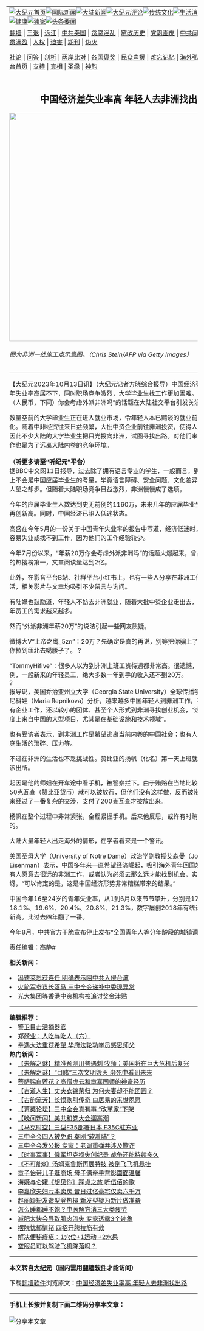 <a name="1" id="1" target="_blank"></a><span id="1"></span>
<table align=center border="0"><tr><td colspan="2" VALIGN=TOP><a href="https://github.com/1992513/djy/blob/master/gb/nf1351518.md#1"><img src="https://raw.githubusercontent.com/1992513/www/master/t/djy/1.jpg" title="大纪元首页" alt="大纪元首页"></a><a href="https://github.com/1992513/djy/blob/master/gb/n24hr.md#1"><img src="https://raw.githubusercontent.com/1992513/www/master/t/djy/3.jpg" title="国际新闻" alt="国际新闻"></a><a href="https://github.com/1992513/djy/blob/master/gb/nsc413.md#1"><img src="https://raw.githubusercontent.com/1992513/www/master/t/djy/4.jpg" title="大陆新闻" alt="大陆新闻"></a><a href="https://github.com/1992513/djy/blob/master/gb/news392.md#1"><img src="https://raw.githubusercontent.com/1992513/www/master/t/djy/5.jpg" title="大纪元评论" alt="大纪元评论"></a><a href="https://github.com/1992513/djy/blob/master/gb/news2007.md#1"><img src="https://raw.githubusercontent.com/1992513/www/master/t/djy/6.jpg" title="传统文化" alt="传统文化"></a><a href="https://github.com/1992513/djy/blob/master/gb/news2008.md#1"><img src="https://raw.githubusercontent.com/1992513/www/master/t/djy/7.jpg" title="生活消费" alt="生活消费"></a><a href="https://github.com/1992513/djy/blob/master/gb/ncyule.md#1"><img src="https://raw.githubusercontent.com/1992513/www/master/t/djy/8.jpg" title="娱乐休闲" alt="娱乐休闲"></a><a href="https://github.com/1992513/djy/blob/master/gb/nsc1002.md#1"><img src="https://raw.githubusercontent.com/1992513/www/master/t/djy/9.jpg" title="健康" alt="健康"></a><a href="https://github.com/1992513/djy/blob/master/gb/nf6092.md#1"><img src="https://raw.githubusercontent.com/1992513/www/master/t/djy/10a.jpg" title="独家" alt="独家"></a><a href="https://github.com/1992513/djy/blob/master/gb/nf4514.md#1"><img src="https://raw.githubusercontent.com/1992513/www/master/t/djy/12a.jpg" title="头条要闻" alt="头条要闻"></a></td></tr>
<tr><td colspan="2" VALIGN=TOP><a target="_blank" href="https://github.com/1992513/www/blob/master/README.md?zsrh#1">翻墙</a> | <a target="_blank" href="https://github.com/1992513/djy/blob/master/gb/nf5657.md#1">三退</a> | <a target="_blank" href="https://github.com/1992513/djy/blob/master/gb/nf6124.md#1">诉江</a> | <a target="_blank" href="https://github.com/1992513/djy/blob/master/gb/nf1176117.md#1">中共卖国</a> | <a target="_blank" href="https://github.com/1992513/djy/blob/master/gb/nf5773.md#1">贪腐淫乱</a> | <a target="_blank" href="https://github.com/1992513/djy/blob/master/gb/nf1176115.md#1">窜改历史</a> | <a target="_blank" href="https://github.com/1992513/djy/blob/master/gb/nf1176107.md#1">党魁画皮</a> | <a target="_blank" href="https://github.com/1992513/djy/blob/master/gb/nf1320400.md#1">中共间谍</a> | <a target="_blank" href="https://github.com/1992513/djy/blob/master/gb/nf1176114.md#1">破坏传统</a> | <a target="_blank" href="https://github.com/1992513/ntdtv/blob/master/gb/prog447_1.md#1">恶贯满盈</a> | <a target="_blank" href="https://github.com/1992513/djy/blob/master/gb/ncid278.md#1">人权</a> | <a target="_blank" href="https://github.com/1992513/djy/blob/master/gb/nf1176111.md#1">迫害</a> | <a target="_blank" href="https://gitlab.com/szzdlab/mh-qikan/blob/master/README.md#1">期刊</a> | <a target="_blank" href="https://github.com/1992513/djy/blob/master/gb/nf5562.md#1">伪火</a></p><p><a target="_blank" href="https://github.com/1992513/djy/blob/master/gb/9p.md#1">社论</a> | <a target="_blank" href="https://github.com/1992513/djy/blob/master/gb/nf4378.md#1">问答</a> | <a target="_blank" href="https://github.com/1992513/djy/blob/master/gb/nf5792.md#1">剖析</a> | <a target="_blank" href="https://github.com/1992513/djy/blob/master/gb/nf5735.md#1">两岸比对</a> | <a target="_blank" href="https://github.com/1992513/djy/blob/master/gb/nf6119.md#1">各国褒奖</a> | <a target="_blank" href="https://github.com/1992513/djy/blob/master/gb/nf6120.md#1">民众声援</a> | <a target="_blank" href="https://github.com/1992513/djy/blob/master/gb/nf1188594.md#1">难忘记忆</a> | <a target="_blank" href="https://github.com/1992513/djy/blob/master/gb/nf3180.md#1">海外弘传</a> | <a target="_blank" href="https://github.com/1992513/djy/blob/master/gb/nf5410.md#1">万人上访</a> | <a target="_blank" href="https://github.com/1992513/www/blob/master/README.md?zsrh#1">平台首页</a> | <a target="_blank" href="https://github.com/1992513/djy/blob/master/gb/nf4386.md#1">支持</a> | <a target="_blank" href="https://github.com/1992513/djy/blob/master/gb/nf4389.md#1">真相</a> | <a target="_blank" href="https://github.com/1992513/djy/blob/master/gb/nf5790.md#1">圣缘</a> | <a target="_blank" href="https://github.com/1992513/djy/blob/master/gb/nf4786.md#1">神韵</a></td></tr>
<tr><td VALIGN=TOP width="626"><h2 align=center>中国经济差失业率高 年轻人去非洲找出路</h2>
<img width="600" src="https://i.epochtimes.com/assets/uploads/2023/06/id14008293-GettyImages-171022266-600x400.jpg" />
<h6>图为非洲一处施工点示意图。（Chris Stein/AFP via Getty Images）
</h6>
<hr>
	<p>【大纪元2023年10月13日讯】（大纪元记者方晓综合报导）中国经济萎靡不振、青年失业率高居不下，同时职场竞争激烈，大学毕业生找工作更加困难。“年薪20万（人民币，下同）你会考虑外派非洲吗”的话题在大陆社交平台引发关注。</p>
<p>数量空前的大学毕业生正在进入就业市场，令年轻人本已黯淡的就业前景进一步恶化。随着中非经贸往来日益频繁，大批中资企业前往非洲投资，使得人力需求增加，因此不少大陆的大学毕业生把目光投向非洲，试图寻找出路。对他们来说，到非洲工作也是为了远离大陆内卷的竞争环境。<br />
<a style="width: 100%; max-width: 660px; overflow: hidden; border-radius: 10px;" src="https://embed.podcasts.apple.com/us/podcast/%E4%B8%AD%E5%9C%8B%E7%B6%93%E6%BF%9F%E5%B7%AE%E5%A4%B1%E6%A5%AD%E7%8E%87%E9%AB%98-%E5%B9%B4%E8%BC%95%E4%BA%BA%E5%8E%BB%E9%9D%9E%E6%B4%B2%E6%89%BE%E5%87%BA%E8%B7%AF/id1519616594?i=1000631329157" width="300" b="175" frameborder="0" sandbox="allow-forms allow-popups allow-same-origin allow-as allow-storage-access-by-user-activation allow-top-navigation-by-user-activation"></a><br />
<strong>（听更多请至<ahref="https://github.com/1992513/djy/blob/master/gb/podcast.md#1">“听纪元”</a>平台）</strong><br />
据BBC中文网11日报导，过去除了拥有语言专业的学生，一般而言，到非洲工作基本上不会是中国应届毕业生的考量，毕竟语言障碍、安全问题、文化差异等因素都会令人望之却步。但随着大陆职场竞争日益激烈，非洲慢慢成了选项。</p>
<p>今年的应届毕业生人数达到史无前例的1160万，未来几年的应届毕业生人数预计将再创新高。同时，中国经济已陷入低迷状态。</p>
<p>高盛在今年5月的一份关于中国青年失业率的报告中写道，经济低迷时，年轻人尤其容易失业或找不到工作，因为他们的工作经验较少。</p>
<p>今年7月份以来，“年薪20万你会考虑外派非洲吗”的话题火爆起来，曾占据大陆微博的热搜榜第一，文章阅读量达到2亿。</p>
<p>此外，在影音平台B站、社群平台小红书上，也有一些人分享在非洲工作的经历与生活，相关影片与文章均吸引不少留言与询问。</p>
<p>有陆媒也鼓励道，年轻人不妨去非洲就业，随着大批中资企业走出去，非洲对中国青年员工的需求越来越多。</p>
<p>然而“外派非洲年薪20万”的说法引起一些网友质疑。</p>
<p>微博大V“上帝之鹰_5zn”：20万？先确定是真的再说，别等把你骗上了飞机，直接把你拉到缅北去噶腰子了。 ?</p>
<p>“TommyHifive”：很多人以为到非洲上班工资待遇都非常高。很遗憾，仅拿肯尼亚举例，一般新来的年轻员工，绝大多数一年到手的收入还不到20万。<br />
?<br />
报导说，美国乔治亚州立大学（Georgia State University）全球传播学助理教授雷普尼科娃（Maria Repnikova）分析，越来越多中国年轻人到非洲工作，不仅到大型国有企业工作，还以较小的团体、甚至个人形式到非洲寻找创业机会，“这种需求很大程度上来自中国的大型项目，尤其是在基础设施和技术领域”。</p>
<p>也有受访者表示，到非洲工作是希望逃离当前内卷的中国社会；也有人是为了逃避家庭生活的琐碎、压力等。</p>
<p>不过在非洲的生活也不乏挑战性。赞比亚的扬帆（化名）第一天上班就被交警带到了派出所。</p>
<p>起因是他的师姐在开车途中看手机，被警察拦下。由于贿赂在当地比较普遍，原本花50克瓦查（赞比亚货币）就可以被放行，但他们没有这样做，反而被带到警察局。后来经过了一番复杂的交涉，支付了200克瓦查才被放出来。</p>
<p>杨帆在整个过程中非常紧张，全程紧握手机。后来他反思，或许有时贿赂也是必须的。</p>
<p>大陆大量年轻人出走海外的情形，在学者看来是一个警讯。</p>
<p>美国圣母大学（University of Notre Dame）政治学副教授艾森曼（Joshua Eisenman）表示，中国多年来一直希望经济崛起，吸引海外青年回国发展，现在却有人愿意去很远的非洲工作，或者认为必须去那么远才能找到机会，实在令人惊讶，“可以肯定的是，这是中国经济形势非常糟糕带来的结果。”</p>
<p>中国今年16至24岁的青年失业率，从1到6月以来节节攀升，分别是17.3%、18.1%、19.6%、20.4%、20.8%、21.3%，数字屡创2018年有统计数据以来的新高。比过去四年翻了一番。</p>
<p>今年8月，中共官方干脆宣布停止发布“全国青年人等分年龄段的城镇调查失业率”。</p>
<p>责任编辑：高静#</p>
	
<strong>相关新闻：</strong>
<li><a href="https://github.com/1992513/djy/blob/master/gb/24/7/18/n14293591.md#1">冯德莱恩获连任 明确表示阻中共入侵台湾</a></li>
<li><a href="https://github.com/1992513/djy/blob/master/gb/24/7/18/n14293406.md#1">火箭军参谋长落马 三中全会递补中委现异常</a></li>
<li><a href="https://github.com/1992513/djy/blob/master/gb/24/7/18/n14293130.md#1">光大集团等香港中资机构被追讨奖金津贴</a></li>
<hr>
<strong>编辑推荐：</strong>
<li><a href="https://github.com/1992513/djy/blob/master/gb/16/3/16/n4663449.md?dfh#1" target="_blank">警卫目击活摘器官</a></li><li><a href="https://github.com/1992513/djy/blob/master/gb/18/1/30/n10099159.md#1" target="_blank">郑兢业：人吃与吃人（六）</a></li><li><a href="https://github.com/1992513/djy/blob/master/gb/19/5/6/n11236766.md#1" target="_blank">幸遇大法重获希望 华府法轮功学员感恩师父</a></li>
<strong>热门新闻：</strong>
<li><a href="https://github.com/1992513/djy/blob/master/gb/24/7/15/n14291211.md#1">【未解之谜】精准预测川普遇刺 牧师：美国将在巨大危机后复兴</a></li>
<li><a href="https://github.com/1992513/djy/blob/master/gb/24/7/12/n14289728.md#1">【未解之谜】“目睹”三次文明毁灭 濒死中看到未来</a></li>
<li><a href="https://github.com/1992513/djy/blob/master/gb/24/7/8/n14286009.md#1">菩萨赐白莲花？高僧虚云和章嘉国师的神奇经历</a></li>
<li><a href="https://github.com/1992513/djy/blob/master/gb/24/7/10/n14287726.md#1">【古道人生】丈夫衣锦荣归 为何夫妻却不能团圆？</a></li>
<li><a href="https://github.com/1992513/djy/blob/master/gb/21/10/21/n13321190.md#1">【古韵流芳】长恨歌引传奇 白居易的来世夙愿</a></li>
<li><a href="https://github.com/1992513/djy/blob/master/gb/24/7/20/n14294475.md#1">【菁英论坛】三中全会真有事 “改革家”下架</a></li>
<li><a href="https://github.com/1992513/djy/blob/master/gb/24/7/19/n14293959.md#1">【晚间新闻】美共和党大会迎高潮</a></li>
<li><a href="https://github.com/1992513/djy/blob/master/gb/24/7/19/n14294359.md#1">【马克时空】三型F35部署日本 F35C驻东亚</a></li>
<li><a href="https://github.com/1992513/djy/blob/master/gb/24/7/18/n14293328.md#1">三中全会四人被免职 秦刚“软着陆”？</a></li>
<li><a href="https://github.com/1992513/djy/blob/master/gb/24/7/18/n14293175.md#1">三中全会发公报 专家：老调重弹并涉及欺诈</a></li>
<li><a href="https://github.com/1992513/djy/blob/master/gb/24/7/17/n14292807.md#1">【时事军事】俄军坦克损失创纪录 战争还能持续多久</a></li>
<li><a href="https://github.com/1992513/djy/blob/master/gb/24/7/17/n14292239.md#1">《不可能8》汤姆克鲁斯再展特技 被倒飞飞机悬挂</a></li>
<li><a href="https://github.com/1992513/djy/blob/master/gb/24/7/17/n14292855.md#1">章子怡带儿子逛商场 母子俩牵手背影画面温馨</a></li>
<li><a href="https://github.com/1992513/djy/blob/master/gb/24/7/17/n14292739.md#1">海嫄与仑娥《想见你》踩点之旅 听伍佰的歌</a></li>
<li><a href="https://github.com/1992513/djy/blob/master/gb/24/7/16/n14292204.md#1">李嘉欣夫妇亏本卖房 昔日过亿豪宅仅卖六千万</a></li>
<li><a href="https://github.com/1992513/djy/blob/master/gb/24/7/17/n14292823.md#1">赵丽颖短发造型登热搜 新发型疑为新片做准备</a></li>
<li><a href="https://github.com/1992513/djy/blob/master/gb/24/7/14/n14290621.md#1">怎么睡都睡不饱？中医解方消三大类疲劳</a></li>
<li><a href="https://github.com/1992513/djy/blob/master/gb/24/7/17/n14292522.md#1">减肥太快会导致肌肉流失 专家透露3个迹象</a></li>
<li><a href="https://github.com/1992513/djy/blob/master/gb/24/7/12/n14289663.md#1">摆脱忧郁情绪 四招开胯拉筋有效</a></li>
<li><a href="https://github.com/1992513/djy/blob/master/gb/24/7/8/n14286452.md#1">解决便秘痔疮：1穴位+1运动 +2水果</a></li>
<li><a href="https://github.com/1992513/djy/blob/master/gb/24/7/18/n14293106.md#1">空服员可以驾驶飞机降落吗？</a></li>
<hr>
<strong>本文转自<a href="https://www.epochtimes.com">大纪元</a>（国内需用<a href="https://github.com/1992513/www/blob/master/README.md#8">翻墙软件</a>才能访问）</strong><p>下载<a href="https://github.com/1992513/www/blob/master/README.md#8">翻墙软件</a>浏览原文：<a href="https://www.epochtimes.com/gb/23/10/13/n14094587.htm">中国经济差失业率高 年轻人去非洲找出路</a></p><hr>
<strong>手机上长按并复制下面二维码分享本文章：</strong><br><br><img src="https://quickchart.io/qr?size=256&text=https://github.com/1992513/djy/blob/master/gb/23/10/13/n14094587.md%231" title="分享本文章"></td><td VALIGN=TOP><a href="https://github.com/1992513/djy/blob/master/gb/16/1/21/n4622075.md?dfh#1" target="_blank"><img src="https://raw.githubusercontent.com/1992513/djy/master/gb/300/wei-f1.jpg" title="中共的伪火骗局"  alt="中共的伪火骗局"></a><br><a href="https://github.com/1992513/www/blob/master/README.md?dfh#9" target="_blank"><img src="https://raw.githubusercontent.com/1992513/djy/master/gb/300/yong-h.jpg" title="永恒的见证"  alt="永恒的见证"></a><br><a href="https://github.com/1992513/djy/blob/master/gb/13/9/29/n3974789.md?dfh#1" target="_blank"><img src="https://raw.githubusercontent.com/1992513/djy/master/gb/300/shang-lnz.jpg" title="善良女子被中共投男牢"  alt="善良女子被中共投男牢"></a><br><a href="https://github.com/1992513/djy/blob/master/gb/16/3/16/n4663449.md?dfh#1" target="_blank"><img src="https://raw.githubusercontent.com/1992513/djy/master/gb/300/huo-z3.jpg" title="警卫目击活摘器官"  alt="警卫目击活摘器官"></a><br><a href="https://github.com/1992513/djy/blob/master/gb/16/8/7/n8177641.md?dfh#1" target="_blank"><img src="https://raw.githubusercontent.com/1992513/djy/master/gb/300/huo-z4.jpg" title="证人描述活摘恐怖"  alt="证人描述活摘恐怖"></a><br><a href="https://github.com/1992513/djy/blob/master/gb/10/4/19/n2881569.md?dfh#1" target="_blank"><img src="https://raw.githubusercontent.com/1992513/djy/master/gb/300/huo-z1.jpg" title="揭开活摘器官黑幕"  alt="揭开活摘器官黑幕"></a><br><a href="https://github.com/1992513/djy/blob/master/gb/10/11/7/n3077476.md?dfh#1" target="_blank"><img src="https://raw.githubusercontent.com/1992513/djy/master/gb/300/ma-ks.jpg" title="马克思的成魔之路"  alt="马克思的成魔之路"></a><br><a href="https://github.com/1992513/djy/blob/master/gb/14/6/9/n4173977.md?dfh#1" target="_blank"><img src="https://raw.githubusercontent.com/1992513/djy/master/gb/300/chang-zs.jpg" title="藏字石 蕴天机"  alt="藏字石 蕴天机"></a><br><a href="https://github.com/1992513/djy/blob/master/gb/18/5/10/n10381511.md?dfh#1" target="_blank"><img src="https://raw.githubusercontent.com/1992513/djy/master/gb/300/st1.jpg" title="关注三亿人三退"  alt="关注三亿人三退"></a><br><a href="https://github.com/1992513/djy/blob/master/gb/18/3/21/n10237682.md?dfh#1" target="_blank"><img src="https://raw.githubusercontent.com/1992513/djy/master/gb/300/jie-t.jpg" title="解体中共复兴中华"  alt="解体中共复兴中华"></a><br><a href="https://github.com/1992513/djy/blob/master/gb/9/2/9/n2422991.md?dfh#1" target="_blank"><img src="https://raw.githubusercontent.com/1992513/djy/master/gb/300/gao-zs.jpg" title="中共迫害良心律师"  alt="中共迫害良心律师"></a><br><a href="https://github.com/1992513/djy/blob/master/gb/18/12/9/n10900044.md?dfh#1" target="_blank"><img src="https://raw.githubusercontent.com/1992513/djy/master/gb/300/sj1.jpg" title="三百多万人举报江泽民"  alt="三百多万人举报江泽民"></a><br><a href="https://github.com/1992513/djy/blob/master/gb/18/8/28/n10672014.md?dfh#1" target="_blank"><img src="https://raw.githubusercontent.com/1992513/djy/master/gb/300/sj2.jpg" title="这些官员为何起诉江泽民"  alt="这些官员为何起诉江泽民"></a><br><a href="https://github.com/1992513/djy/blob/master/gb/8/12/18/n2367165.md?dfh#1" target="_blank"><img src="https://raw.githubusercontent.com/1992513/djy/master/gb/300/liangan.jpg" title="海峡两岸的强烈对比"  alt="海峡两岸的强烈对比"></a><br><a href="https://github.com/1992513/djy/blob/master/gb/15/12/10/n4593139.md?dfh#1" target="_blank"><img src="https://raw.githubusercontent.com/1992513/djy/master/gb/300/jia-ndzl.jpg" title="加拿大总理的贺信"  alt="加拿大总理的贺信"></a><br><a href="https://github.com/1992513/djy/blob/master/gb/11/6/17/n3289382.md?dfh#1" target="_blank"><img src="https://raw.githubusercontent.com/1992513/djy/master/gb/300/xiao-wd.jpg" title="探寻真相兼听则明"  alt="探寻真相兼听则明"></a><br><a href="https://github.com/1992513/djy/blob/master/gb/18/10/27/n10812623.md?dfh#1" target="_blank"><img src="https://raw.githubusercontent.com/1992513/djy/master/gb/300/yindu.jpg" title="印度媒体报道东方"  alt="印度媒体报道东方"></a><br><a href="https://github.com/1992513/djy/blob/master/gb/18/6/9/n10469652.md?dfh#1" target="_blank"><img src="https://raw.githubusercontent.com/1992513/djy/master/gb/300/xie-j.jpg" title="不一样的海外校园"  alt="不一样的海外校园"></a><br><a href="https://github.com/1992513/djy/blob/master/gb/7/4/5/n1669415.md?dfh#1" target="_blank"><img src="https://raw.githubusercontent.com/1992513/djy/master/gb/300/li-up.jpg" title="从大师到徒弟的传奇"  alt="从大师到徒弟的传奇"></a><br><a href="https://github.com/1992513/djy/blob/master/gb/17/5/26/n9191512.md?dfh#1" target="_blank"><img src="https://raw.githubusercontent.com/1992513/djy/master/gb/300/zfl2.jpg" title="亿万人与东方一本奇书"  alt="亿万人与东方一本奇书"></a><br><a href="https://github.com/1992513/djy/blob/master/gb/13/11/27/n4020290.md?dfh#1" target="_blank"><img src="https://raw.githubusercontent.com/1992513/djy/master/gb/300/zhen-h.jpg" title="大陆见不到的震撼场面"  alt="大陆见不到的震撼场面"></a><br><a href="https://github.com/1992513/djy/blob/master/gb/15/7/17/n4482910.md?dfh#1" target="_blank"><img src="https://raw.githubusercontent.com/1992513/djy/master/gb/300/dalu-sk.jpg" title="人心向善 大陆当初盛况"  alt="人心向善 大陆当初盛况"></a><br><a href="https://github.com/1992513/djy/blob/master/gb/19/1/5/n10955468.md?dfh#1" target="_blank"><img src="https://raw.githubusercontent.com/1992513/djy/master/gb/300/zfl1.jpg" title="追寻真理 这书讲什么"  alt="追寻真理 这书讲什么"></a><br><a href="https://github.com/1992513/www/blob/master/README.md?dfh#1" target="_blank"><img src="https://raw.githubusercontent.com/1992513/djy/master/gb/300/fq1.jpg" title="下载免费翻墙软件"  alt="下载免费翻墙软件"></a><br></td></tr></table>
